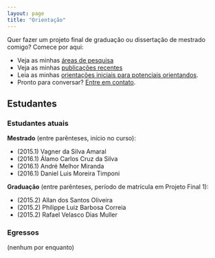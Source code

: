 ```yaml
---
layout: page
title: "Orientação"
---
```


Quer fazer um projeto final de graduação ou dissertação de mestrado comigo? Comece por aqui:

- Veja as minhas [áreas de pesquisa](pesquisa)
- Veja as minhas [publicações recentes](publications)
- Leia as minhas [orientações iniciais para potenciais orientandos](orientacoes).
- Pronto para conversar? [Entre em contato](contato).

## Estudantes

### Estudantes atuais

**Mestrado** (entre parênteses, início no curso):

- (2015.1) Vagner da Silva Amaral
- (2016.1) Álamo Carlos Cruz da Silva
- (2016.1) André Melhor Miranda
- (2016.1) Daniel Luis Moreira Timponi

**Graduação** (entre parênteses, período de matrícula em Projeto Final 1):

- (2015.2) Allan dos Santos Oliveira
- (2015.2) Philippe Luiz Barbosa Correia
- (2015.2) Rafael Velasco Dias Muller

### Egressos

(nenhum por enquanto)
